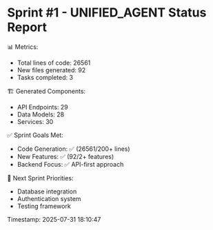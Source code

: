 
Sprint #1 - UNIFIED_AGENT Status Report
==================================================
📊 Metrics:
   - Total lines of code: 26561
   - New files generated: 92
   - Tasks completed: 3
   
🏗️ Generated Components:
   - API Endpoints: 29
   - Data Models: 28
   - Services: 30

✅ Sprint Goals Met:
   - Code Generation: ✅ (26561/200+ lines)
   - New Features: ✅ (92/2+ features)
   - Backend Focus: ✅ API-first approach
   
🎯 Next Sprint Priorities:
   - Database integration
   - Authentication system
   - Testing framework
   
Timestamp: 2025-07-31 18:10:47
